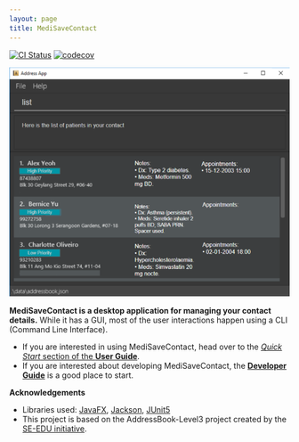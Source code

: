 ```yaml
---
layout: page
title: MediSaveContact
---
```


[![CI Status](https://github.com/se-edu/addressbook-level3/workflows/Java%20CI/badge.svg)](https://github.com/AY2526S1-CS2103T-F14b-2/tp/actions/workflows/gradle.yml)
[![codecov](https://codecov.io/gh/AY2526S1-CS2103T-F14b-2/tp/graph/badge.svg?token=UKI5OP3P0D)](https://codecov.io/gh/AY2526S1-CS2103T-F14b-2/tp)

![Ui](images/Ui.png)

**MediSaveContact is a desktop application for managing your contact details.** While it has a GUI, most of the user interactions happen using a CLI (Command Line Interface).

* If you are interested in using MediSaveContact, head over to the [_Quick Start_ section of the **User Guide**](UserGuide.html#quick-start).
* If you are interested about developing MediSaveContact, the [**Developer Guide**](DeveloperGuide.html) is a good place to start.

**Acknowledgements**

* Libraries used: [JavaFX](https://openjfx.io/), [Jackson](https://github.com/FasterXML/jackson), [JUnit5](https://github.com/junit-team/junit5)
* This project is based on the AddressBook-Level3 project created by the [SE-EDU initiative](https://se-education.org).
